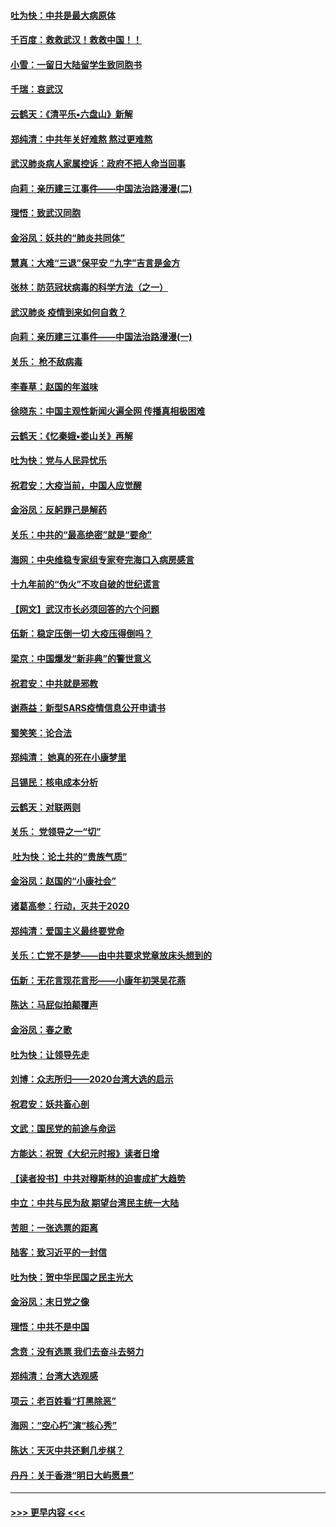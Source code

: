 #### [吐为快：中共是最大病原体](../pages/nsc993/n11836748.md?t=02011533) 
#### [千百度：救救武汉！救救中国！！](../pages/nsc993/n11836145.md?t=02011533) 
#### [小雪：一留日大陆留学生致同胞书](../pages/nsc993/n11834624.md?t=02011533) 
#### [千瑞：哀武汉](../pages/nsc993/n11833647.md?t=02011533) 
#### [云鹤天：《清平乐▪六盘山》新解](../pages/nsc993/n11833611.md?t=02011533) 
#### [郑纯清：中共年关好难熬 熬过更难熬](../pages/nsc993/n11833489.md?t=02011533) 
#### [武汉肺炎病人家属控诉：政府不把人命当回事](../pages/nsc993/n11833205.md?t=02011533) 
#### [向莉：亲历建三江事件——中国法治路漫漫(二)](../pages/nsc993/n11829102.md?t=02011533) 
#### [理悟：致武汉同胞](../pages/nsc993/n11831522.md?t=02011533) 
#### [金浴凤：妖共的“肺炎共同体”](../pages/nsc993/n11829448.md?t=02011533) 
#### [慧真：大难“三退”保平安 “九字”吉言是金方](../pages/nsc993/n11829501.md?t=02011533) 
#### [张林：防范冠状病毒的科学方法（之一）](../pages/nsc993/n11828618.md?t=02011533) 
#### [武汉肺炎 疫情到来如何自救？](../pages/nsc993/n11827632.md?t=02011533) 
#### [向莉：亲历建三江事件——中国法治路漫漫(一)](../pages/nsc993/n11827190.md?t=02011533) 
#### [关乐： 枪不敌病毒](../pages/nsc993/n11826746.md?t=02011533) 
#### [李春草：赵国的年滋味](../pages/nsc993/n11826321.md?t=02011533) 
#### [徐晓东：中国主观性新闻火遍全网 传播真相极困难](../pages/nsc993/n11826508.md?t=02011533) 
#### [云鹤天：《忆秦娥▪娄山关》再解](../pages/nsc993/n11824682.md?t=02011533) 
#### [吐为快：党与人民异忧乐](../pages/nsc993/n11824660.md?t=02011533) 
#### [祝君安：大疫当前，中国人应觉醒](../pages/nsc993/n11821946.md?t=02011533) 
#### [金浴凤：反躬罪己是解药](../pages/nsc993/n11820280.md?t=02011533) 
#### [关乐：中共的“最高绝密”就是“要命”](../pages/nsc993/n11816946.md?t=02011533) 
#### [海网：中央维稳专家组专家夸完海口入病房感言](../pages/nsc993/n11815138.md?t=02011533) 
#### [十九年前的“伪火”不攻自破的世纪谎言](../pages/nsc993/n11813238.md?t=02011533) 
#### [【网文】武汉市长必须回答的六个问题](../pages/nsc993/n11813848.md?t=02011533) 
#### [伍新：稳定压倒一切 大疫压得倒吗？](../pages/nsc993/n11812634.md?t=02011533) 
#### [梁京：中国爆发“新非典”的警世意义](../pages/nsc993/n11812554.md?t=02011533) 
#### [祝君安：中共就是邪教](../pages/nsc993/n11812431.md?t=02011533) 
#### [谢燕益：新型SARS疫情信息公开申请书](../pages/nsc993/n11808840.md?t=02011533) 
#### [蜀笑笑：论合法](../pages/nsc993/n11808064.md?t=02011533) 
#### [郑纯清： 她真的死在小康梦里](../pages/nsc993/n11806623.md?t=02011533) 
#### [吕锡民：核电成本分析](../pages/nsc993/n11806284.md?t=02011533) 
#### [云鹤天：对联两则](../pages/nsc993/n11805957.md?t=02011533) 
#### [关乐： 党领导之一“切”](../pages/nsc993/n11804505.md?t=02011533) 
#### [ 吐为快：论土共的“贵族气质”](../pages/nsc993/n11804490.md?t=02011533) 
#### [金浴凤：赵国的“小康社会”](../pages/nsc993/n11804452.md?t=02011533) 
#### [诸葛高参：行动，灭共于2020](../pages/nsc993/n11804120.md?t=02011533) 
#### [郑纯清：爱国主义最终要党命](../pages/nsc993/n11802197.md?t=02011533) 
#### [关乐：亡党不是梦——由中共要求党章放床头想到的](../pages/nsc993/n11802156.md?t=02011533) 
#### [伍新：无花言现花言形——小康年初哭吴花燕](../pages/nsc993/n11800044.md?t=02011533) 
#### [陈达：马屁似拍颠覆声](../pages/nsc993/n11800010.md?t=02011533) 
#### [金浴凤：春之歌](../pages/nsc993/n11797687.md?t=02011533) 
#### [吐为快：让领导先走](../pages/nsc993/n11797512.md?t=02011533) 
#### [刘博：众志所归——2020台湾大选的启示](../pages/nsc993/n11796878.md?t=02011533) 
#### [祝君安：妖共畜心剖](../pages/nsc993/n11794273.md?t=02011533) 
#### [文武：国民党的前途与命运](../pages/nsc993/n11794198.md?t=02011533) 
#### [方能达：祝贺《大纪元时报》读者日增](../pages/nsc993/n11793807.md?t=02011533) 
#### [【读者投书】中共对穆斯林的迫害成扩大趋势](../pages/nsc993/n11791371.md?t=02011533) 
#### [中立：中共与民为敌 期望台湾民主统一大陆](../pages/nsc993/n11790392.md?t=02011533) 
#### [苦胆：一张选票的距离](../pages/nsc993/n11788914.md?t=02011533) 
#### [陆客：致习近平的一封信](../pages/nsc993/n11788867.md?t=02011533) 
#### [吐为快：贺中华民国之民主光大](../pages/nsc993/n11788618.md?t=02011533) 
#### [金浴凤：末日党之像](../pages/nsc993/n11787475.md?t=02011533) 
#### [理悟：中共不是中国](../pages/nsc993/n11787463.md?t=02011533) 
#### [念贲：没有选票  我们去奋斗去努力](../pages/nsc993/n11787398.md?t=02011533) 
#### [郑纯清：台湾大选观感](../pages/nsc993/n11786210.md?t=02011533) 
#### [项云：老百姓看“打黑除恶”](../pages/nsc993/n11785398.md?t=02011533) 
#### [海网：“空心朽”演“核心秀”](../pages/nsc993/n11783874.md?t=02011533) 
#### [陈达：天灭中共还剩几步棋？](../pages/nsc993/n11783719.md?t=02011533) 
#### [丹丹：关于香港“明日大屿愿景”](../pages/nsc993/n11783273.md?t=02011533) 

----
#### [ >>> 更早内容 <<< ](../indexes/nsc993-earlier.md)
